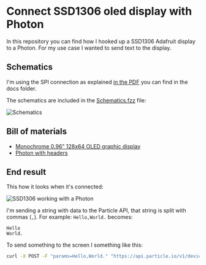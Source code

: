 # Connect SSD1306 oled display with Photon

In this repository you can find how I hooked up a SSD1306 Adafruit display to a Photon. For my use case I wanted to send text to the display.

## Schematics

I'm using the SPI connection as explained [in the PDF](https://github.com/jankeesvw/SSD1306-Photon/blob/master/docs/monochrome-oled-breakouts.pdf) you can find in the docs folder.

The schematics are included in the [Schematics.fzz](https://github.com/jankeesvw/SSD1306-Photon/blob/master/Schematics.fzz) file:

![Schematics](https://cloud.githubusercontent.com/assets/167882/15805438/acaf0fe8-2b2a-11e6-8284-95ede0fb1f81.png)

## Bill of materials

* [Monochrome 0.96" 128x64 OLED graphic display](https://www.floris.cc/shop/en/display/840-monochrome-096-128x64-oled-graphic-display.html?search_query=oled&results=6)
* [Photon with headers](https://www.floris.cc/shop/en/photon/1479-particle-photon-with-headers.html?search_query=photon&results=9)

## End result

This how it looks when it's connected:

![SSD1306 working with a Photon](https://cloud.githubusercontent.com/assets/167882/15805330/f928621a-2b26-11e6-8eae-8519a5499e7d.jpg)

I'm sending a string with data to the Particle API, that string is split with commas (`,`). For example: `Hello,World.` becomes:

```
Hello
World.
```

To send something to the screen I something like this:

```bash
curl -X POST -F "params=Hello,World." "https://api.particle.io/v1/devices/1234567/lines?access_token=abcdefgh"
```
